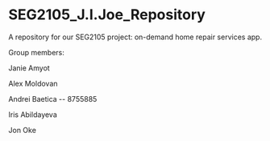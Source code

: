 # SEG2105_J.I.Joe_Repository
A repository for our SEG2105 project: on-demand home repair services app.

Group members:

Janie Amyot

Alex Moldovan

Andrei Baetica -- 8755885

Iris Abildayeva

Jon Oke
